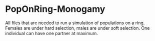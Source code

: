 # PopOnRing-Monogamy
All files that are needed to run a simulation of populations on a ring.
Females are under hard selection, males are under soft selection.
One individual can have one partner at maximum.
